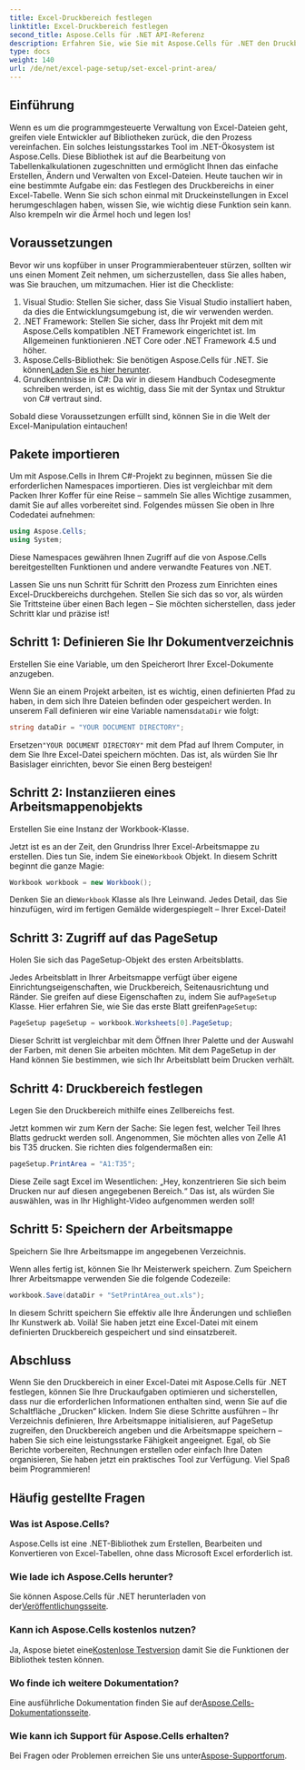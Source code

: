 ```yaml
---
title: Excel-Druckbereich festlegen
linktitle: Excel-Druckbereich festlegen
second_title: Aspose.Cells für .NET API-Referenz
description: Erfahren Sie, wie Sie mit Aspose.Cells für .NET den Druckbereich in einer Excel-Tabelle festlegen. Folgen Sie unserer Schritt-für-Schritt-Anleitung, um Ihre Druckaufgaben zu optimieren.
type: docs
weight: 140
url: /de/net/excel-page-setup/set-excel-print-area/
---
```

## Einführung

Wenn es um die programmgesteuerte Verwaltung von Excel-Dateien geht, greifen viele Entwickler auf Bibliotheken zurück, die den Prozess vereinfachen. Ein solches leistungsstarkes Tool im .NET-Ökosystem ist Aspose.Cells. Diese Bibliothek ist auf die Bearbeitung von Tabellenkalkulationen zugeschnitten und ermöglicht Ihnen das einfache Erstellen, Ändern und Verwalten von Excel-Dateien. Heute tauchen wir in eine bestimmte Aufgabe ein: das Festlegen des Druckbereichs in einer Excel-Tabelle. Wenn Sie sich schon einmal mit Druckeinstellungen in Excel herumgeschlagen haben, wissen Sie, wie wichtig diese Funktion sein kann. Also krempeln wir die Ärmel hoch und legen los!

## Voraussetzungen

Bevor wir uns kopfüber in unser Programmierabenteuer stürzen, sollten wir uns einen Moment Zeit nehmen, um sicherzustellen, dass Sie alles haben, was Sie brauchen, um mitzumachen. Hier ist die Checkliste:

1. Visual Studio: Stellen Sie sicher, dass Sie Visual Studio installiert haben, da dies die Entwicklungsumgebung ist, die wir verwenden werden.
2. .NET Framework: Stellen Sie sicher, dass Ihr Projekt mit dem mit Aspose.Cells kompatiblen .NET Framework eingerichtet ist. Im Allgemeinen funktionieren .NET Core oder .NET Framework 4.5 und höher.
3.  Aspose.Cells-Bibliothek: Sie benötigen Aspose.Cells für .NET. Sie können[Laden Sie es hier herunter](https://releases.aspose.com/cells/net/).
4. Grundkenntnisse in C#: Da wir in diesem Handbuch Codesegmente schreiben werden, ist es wichtig, dass Sie mit der Syntax und Struktur von C# vertraut sind.

Sobald diese Voraussetzungen erfüllt sind, können Sie in die Welt der Excel-Manipulation eintauchen!

## Pakete importieren

Um mit Aspose.Cells in Ihrem C#-Projekt zu beginnen, müssen Sie die erforderlichen Namespaces importieren. Dies ist vergleichbar mit dem Packen Ihrer Koffer für eine Reise – sammeln Sie alles Wichtige zusammen, damit Sie auf alles vorbereitet sind. Folgendes müssen Sie oben in Ihre Codedatei aufnehmen:

```csharp
using Aspose.Cells;
using System;
```

Diese Namespaces gewähren Ihnen Zugriff auf die von Aspose.Cells bereitgestellten Funktionen und andere verwandte Features von .NET.

Lassen Sie uns nun Schritt für Schritt den Prozess zum Einrichten eines Excel-Druckbereichs durchgehen. Stellen Sie sich das so vor, als würden Sie Trittsteine über einen Bach legen – Sie möchten sicherstellen, dass jeder Schritt klar und präzise ist!

## Schritt 1: Definieren Sie Ihr Dokumentverzeichnis

Erstellen Sie eine Variable, um den Speicherort Ihrer Excel-Dokumente anzugeben. 

 Wenn Sie an einem Projekt arbeiten, ist es wichtig, einen definierten Pfad zu haben, in dem sich Ihre Dateien befinden oder gespeichert werden. In unserem Fall definieren wir eine Variable namens`dataDir` wie folgt:

```csharp
string dataDir = "YOUR DOCUMENT DIRECTORY";
```

 Ersetzen`"YOUR DOCUMENT DIRECTORY"` mit dem Pfad auf Ihrem Computer, in dem Sie Ihre Excel-Datei speichern möchten. Das ist, als würden Sie Ihr Basislager einrichten, bevor Sie einen Berg besteigen!

## Schritt 2: Instanziieren eines Arbeitsmappenobjekts

Erstellen Sie eine Instanz der Workbook-Klasse.

 Jetzt ist es an der Zeit, den Grundriss Ihrer Excel-Arbeitsmappe zu erstellen. Dies tun Sie, indem Sie eine`Workbook` Objekt. In diesem Schritt beginnt die ganze Magie:

```csharp
Workbook workbook = new Workbook();
```

 Denken Sie an die`Workbook` Klasse als Ihre Leinwand. Jedes Detail, das Sie hinzufügen, wird im fertigen Gemälde widergespiegelt – Ihrer Excel-Datei!

## Schritt 3: Zugriff auf das PageSetup

Holen Sie sich das PageSetup-Objekt des ersten Arbeitsblatts.

 Jedes Arbeitsblatt in Ihrer Arbeitsmappe verfügt über eigene Einrichtungseigenschaften, wie Druckbereich, Seitenausrichtung und Ränder. Sie greifen auf diese Eigenschaften zu, indem Sie auf`PageSetup` Klasse. Hier erfahren Sie, wie Sie das erste Blatt greifen`PageSetup`:

```csharp
PageSetup pageSetup = workbook.Worksheets[0].PageSetup;
```

Dieser Schritt ist vergleichbar mit dem Öffnen Ihrer Palette und der Auswahl der Farben, mit denen Sie arbeiten möchten. Mit dem PageSetup in der Hand können Sie bestimmen, wie sich Ihr Arbeitsblatt beim Drucken verhält.

## Schritt 4: Druckbereich festlegen

Legen Sie den Druckbereich mithilfe eines Zellbereichs fest.

Jetzt kommen wir zum Kern der Sache: Sie legen fest, welcher Teil Ihres Blatts gedruckt werden soll. Angenommen, Sie möchten alles von Zelle A1 bis T35 drucken. Sie richten dies folgendermaßen ein:

```csharp
pageSetup.PrintArea = "A1:T35";
```

Diese Zeile sagt Excel im Wesentlichen: „Hey, konzentrieren Sie sich beim Drucken nur auf diesen angegebenen Bereich.“ Das ist, als würden Sie auswählen, was in Ihr Highlight-Video aufgenommen werden soll!

## Schritt 5: Speichern der Arbeitsmappe

Speichern Sie Ihre Arbeitsmappe im angegebenen Verzeichnis.

Wenn alles fertig ist, können Sie Ihr Meisterwerk speichern. Zum Speichern Ihrer Arbeitsmappe verwenden Sie die folgende Codezeile:

```csharp
workbook.Save(dataDir + "SetPrintArea_out.xls");
```

In diesem Schritt speichern Sie effektiv alle Ihre Änderungen und schließen Ihr Kunstwerk ab. Voilà! Sie haben jetzt eine Excel-Datei mit einem definierten Druckbereich gespeichert und sind einsatzbereit.

## Abschluss

Wenn Sie den Druckbereich in einer Excel-Datei mit Aspose.Cells für .NET festlegen, können Sie Ihre Druckaufgaben optimieren und sicherstellen, dass nur die erforderlichen Informationen enthalten sind, wenn Sie auf die Schaltfläche „Drucken“ klicken. Indem Sie diese Schritte ausführen – Ihr Verzeichnis definieren, Ihre Arbeitsmappe initialisieren, auf PageSetup zugreifen, den Druckbereich angeben und die Arbeitsmappe speichern – haben Sie sich eine leistungsstarke Fähigkeit angeeignet. Egal, ob Sie Berichte vorbereiten, Rechnungen erstellen oder einfach Ihre Daten organisieren, Sie haben jetzt ein praktisches Tool zur Verfügung. Viel Spaß beim Programmieren!

## Häufig gestellte Fragen

### Was ist Aspose.Cells?
Aspose.Cells ist eine .NET-Bibliothek zum Erstellen, Bearbeiten und Konvertieren von Excel-Tabellen, ohne dass Microsoft Excel erforderlich ist.

### Wie lade ich Aspose.Cells herunter?
 Sie können Aspose.Cells für .NET herunterladen von der[Veröffentlichungsseite](https://releases.aspose.com/cells/net/).

### Kann ich Aspose.Cells kostenlos nutzen?
 Ja, Aspose bietet eine[Kostenlose Testversion](https://releases.aspose.com/) damit Sie die Funktionen der Bibliothek testen können.

### Wo finde ich weitere Dokumentation?
 Eine ausführliche Dokumentation finden Sie auf der[Aspose.Cells-Dokumentationsseite](https://reference.aspose.com/cells/net/).

### Wie kann ich Support für Aspose.Cells erhalten?
 Bei Fragen oder Problemen erreichen Sie uns unter[Aspose-Supportforum](https://forum.aspose.com/c/cells/9).